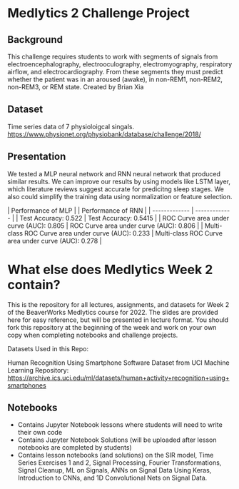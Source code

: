 # Medlytics 2 Challenge Project

## Background
This challenge requires students to work with segments of signals from electroencephalography, electrooculography, electromyography, respiratory airflow, and electrocardiography. From these segments they must predict whether the patient was in an aroused (awake), in non-REM1, non-REM2, non-REM3, or REM state. Created by Brian Xia

## Dataset
Time series data of 7 physioloigcal singals. https://www.physionet.org/physiobank/database/challenge/2018/

## Presentation
We tested a MLP neural network and RNN neural network that produced similar results. We can improve our results by using models like LSTM layer, which literature reviews suggest accurate for predicitng sleep stages. We also could simplify the training data using normalization or feature selection. 

| Performance of MLP  |  | Performance of RNN |
| ------------- | ------------- |
|  Test Accuracy: 0.522 | Test Accuracy: 0.5415  |
| ROC Curve area under curve (AUC): 0.805 | ROC Curve area under curve (AUC): 0.806  |
|  Multi-class ROC Curve area under curve (AUC):  0.233 | Multi-class ROC Curve area under curve (AUC): 0.278  |

# What else does Medlytics Week 2 contain?
This is the repository for all lectures, assignments, and datasets for Week 2 of the BeaverWorks Medlytics course for 2022. The slides are provided here for easy reference, but will be presented in lecture format. You should fork this repository at the beginning of the week and work on your own copy when completing notebooks and challenge projects.

Datasets Used in this Repo:

Human Recognition Using Smartphone Software Dataset from UCI Machine Learning Repository: https://archive.ics.uci.edu/ml/datasets/human+activity+recognition+using+smartphones

## Notebooks
* Contains Jupyter Notebook lessons where students will need to write their own code
* Contains Jupyter Notebook Solutions (will be uploaded after lesson notebooks are completed by students)
* Contains lesson notebooks (and solutions) on the SIR model, Time Series Exercises 1 and 2, Signal Processing, Fourier Transformations, Signal Cleanup, ML on Signals, ANNs on Signal Data Using Keras, Introduction to CNNs, and 1D Convolutional Nets on Signal Data.
